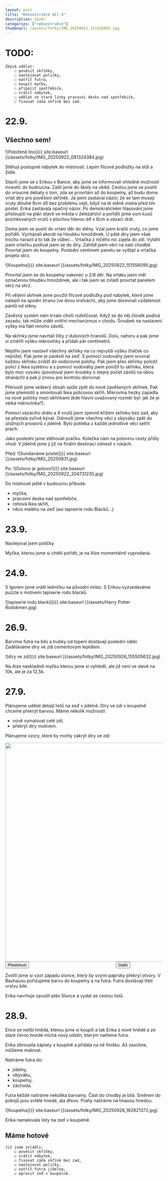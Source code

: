 ```yaml
---
layout: post
title: "Rekonstrukce díl 4"
description: Závěr
categories: ["rekonstrukce"]
thumbnail: /assets/fotky/IMG_20250922_151556095.jpg
---
```


# TODO:

    Zbývá udělat:
        ☐ pověsit skříňky,
        ☐ naolejovat poličky,
        ☐ natřít futra,
        ☐ koupit myčku,
        ☐ připojit spotřebiče,
        ☐ vrátit nábytek,
        ☐ udělat ze staré linky pracovní desku nad spotřebiče,
        ☐ fixovat záda skříně bez zad.

# 22.9.

## Všechno sem!

![Položené lino]({{ site.baseurl }}/assets/fotky/IMG_20250922_081324384.jpg)

Stěhuji postupně nábytek do místnosti. Lepím filcové podložky na stůl a židle.

Stavili jsme se s Erikou v Bance, aby jsme se informovali ohledně možností investic do budoucna. Zašli jsme do školy na oběd. Cestou jsme se pustili do vroucné debaty o tom, zda se provrtám až do koupelny, až budu doma vrtat díry pro pověšení skříněk. Já jsem zastával názor, že se tam musejí vruty dlouhé 8cm d5 bez problému vejít, když na té stěně visela před tím postel. Erika zastávala opačný názor. Po demokratickém hlasování jsme přistoupili na plán stavit ve města v železářství a pořídili jsme osm kusů pozinkovaných vrutů s plochou hlavou d4 x 6cm a vázací drát. 

Doma jsem se pustil do vrtání děr do stěny. Vzal jsem kratší vruty, co jsme pořídili. Vycházeli akorát na hloubku hmoždinek. U páté díry jsem však trochu narazil a to tak že vůbec... 
Vrtačka z ničeho nic zajela do zdi. Vytáhl jsem vrtačku podíval jsem se do díry. Zahlídl jsem věci na naší chodbě. Provrtal jsem do koupelny. Poslední centimetr panelu se vyštípl a vrtačka projela skrz. 

![Koupelna]({{ site.baseurl }}/assets/fotky/IMG_20250922_151556095.jpg)

Provrtal jsem se do koupelny nakonec u 2/8 děr. Na vrtáku jsem měl označenou hloubku hmoždinek, ale i tak jsem se zvládl provrtat panelem skrz na skrz.

Při věšení skřínek jsme použili filcové podložky pod nábytek, které jsme nalepili na spodní stranu (ve dvou vrstvách), aby jsme dorovnali vzdálenost pantů od stěny.

Závěsný systém nám trvalo chvíli rozklíčovat. Když se do něj člověk podívá zezadu, tak může vidět vnitřní mechanizmus v chodu. Šroubek na nastavení výšky má fakt mnoho závitů.

Na skřínky jsme navrtali lišty z dubových hranolů. Dolu, nahoru a pak jsme si změřili výšku mikrovlnky a přidali pár centimetrů. 

Nejdřív jsem nastavil všechny skřínky na co nejvyšší výšku (háček co nejníže). Pak jsme je zavěsili na zeď. S pomocí vodováhy jsem srovnal každou skřínku zvlášť do vodorovné polohy. Pak jsem přes skřínky položil polici z Ikea systému a s pomocí vodováhy jsem ponížil tu skřínku, která bylo moc vysoko (povoloval jsem šroubky o stejný počet závitů na obou stranách) a pak jí znovu pro kontrolu dorovnal. 

Přenosili jsme veškerý obsah spíže zpět do nově zavěšených skřínek. Pak jsme přemístili a smontovali Ikea policovou skříň. Mikrovlna hezky zapadla na nové poličky mezi skřínkami (kde hlavní uvažovaný rozměr byl: jak že je velká mikrovlnka?).

Pomocí vázacího drátu a 4 vrutů jsem zpevnil křížem skřínku bez zad, aby se přestala zuřivě kývat. Odnosili jsme všechny věci z obýváku zpět do úložných prostorů v jídelně. Bylo potřeba z každé jednotlivé věci setřít prach.

Jako poslední jsme stěhovali pračku. Kolečka nám na polovinu cesty přišly vhod. V jídelně jsme ji již na finální destinaci odnesli v rukách. 

Před:
![Sundaváme postel]({{ site.baseurl }}/assets/fotky/IMG_20250831.jpg)

Po:
![Gotovo je gotovo!]({{ site.baseurl }}/assets/fotky/IMG_20250922_204731235.jpg)

Do místnosti ještě v budoucnu přibude:
- myčka,
- pracovní deska nad spotřebiče,
- rohová Ikea skříň,
- něco malého na zeď (asi tapiserie rodu Blacků...)

# 23.9.
Naolejoval jsem poličky.

Myčka, kterou jsme si chtěli pořídit, je na Alze momentálně vyprodaná.

# 24.9.
S Igorem jsme vrátli ledničku na původní místo. 
S Erikou vyzvedáváme puzzle s motivem tapiserie rodu blacků.

![tapiserie rodu blacků]({{ site.baseurl }}/assets/Harry Potter Rodokmen.jpg)

# 26.9.
Barvíme futra na bílo a trubky od topení dostávají poslední nátěr.
Zaděláváme díry ve zdi cementovým lepidlem. 

![díry ve zdi]({{ site.baseurl }}/assets/fotky/IMG_20250926_155505632.jpg)

Na Alze naskladnili myčku kterou jsme si vyhlédli, ale již není ve slevě na 10k, ale je za 12,5k.

# 27.9.
Plánujeme udělat detaijl listů na zeď v jídelně.
Díry ve zdi v koupelně chceme překrýt barvou. Máme několik možností:
- nově vymalovat celé zdi,
- překrýt díry motivem.

Plánujeme vzory, které by mohly zakrýt díry ve zdi:

<div id="gallery">
  <img id="rotating-img" src="{{ site.baseurl }}/assets/fotky/IMG_20250927-34.jpg" width="700" >
  <br>
  <div style="display: flex; justify-content: space-between; width: 400px;">
    <button onclick="prevImg()">Předchozí</button>
    <button onclick="nextImg()">Další</button>
  </div>
</div>

<script>
const path = "{{ site.baseurl }}/assets/fotky/";

const images = [
    "IMG_20250927-34.jpg",
    "IMG_20250927-36.jpg",
    "IMG_20250927-39.jpg",
    "IMG_20250927-51.jpg",
];

let idx = 0;

function showImg() {
    document.getElementById('rotating-img').src = path + images[idx];
}

function prevImg() {
    idx -= 1;
    if (idx < 0) idx = 0;
    showImg();
}

function nextImg() {
    idx = idx + 1;
    if (idx >= images.length) idx = images.length - 1;
    showImg();
}
</script>

Zvolili jsme si vzor západu slunce, který by svými paprsky překryl otvory. 
V Bauhausu pořizujeme barvu do koupelny a na futra. Futra dostávají třetí vrstvu bílé. 

Erika navrhuje opustit plán Slunce a vydat se cestou listů.

# 28.9.

Erice se nelíbí hnědá, kterou jsme si koupili a tak Erika z nové hnědé a ze staré černo hnedé míchá nový odstín, kterým natřeme futra.

Erika zbrousila záplaty v kouplně a přidala na ně finišku. Až zaschne, můžeme malovat. 

Natíráme futra do:
- jídelny,
- obýváku,
- koupelny,
- záchoda.

Futra kěždé natíráme nekolika barvamy. Část do chodby je bílá. Směrem do pokojů jsou svtěle hnedé, ala dřevo. Prahy natíráme na tmavou hnedou. 

![Koupelna]({{ site.baseurl }}/assets/fotky/IMG_20250928_182821372.jpg)

Erika namalovala listy na zeď v koupelně.

## Máme hotové

    Již jsme zvládli:
        ☑ pověsit skříňky,
        ☑ vrátit nábytek,
        ☑ fixovat záda skříně bez zad,
        ☑ naolejovat poličky,
        ☑ natřít futra jídelna,
        ☑ opravit zeď v koupelně.
